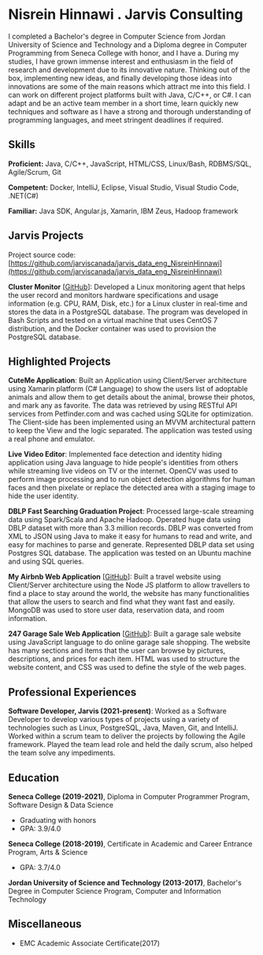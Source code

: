 # Nisrein Hinnawi . Jarvis Consulting

I completed a Bachelor's degree in Computer Science from Jordan University of Science and Technology and a Diploma degree in Computer Programming from Seneca College with honor, and I have a. During my studies, I have grown immense interest and enthusiasm in the field of research and development due to its innovative nature. Thinking out of the box, implementing new ideas, and finally developing those ideas into innovations are some of the main reasons which attract me into this field. I can work on different project platforms built with Java, C/C++, or C#. I can adapt and be an active team member in a short time, learn quickly new techniques and software as I have a strong and thorough understanding of programming languages, and meet stringent deadlines if required.

## Skills

**Proficient:** Java, C/C++, JavaScript, HTML/CSS, Linux/Bash, RDBMS/SQL, Agile/Scrum, Git

**Competent:** Docker, IntelliJ, Eclipse, Visual  Studio, Visual Studio Code, .NET(C#)

**Familiar:** Java SDK, Angular.js, Xamarin, IBM Zeus, Hadoop framework

## Jarvis Projects

Project source code: [https://github.com/jarviscanada/jarvis_data_eng_NisreinHinnawi](https://github.com/jarviscanada/jarvis_data_eng_NisreinHinnawi)


**Cluster Monitor** [[GitHub](https://github.com/jarviscanada/jarvis_data_eng_NisreinHinnawi/tree/master/linux_sql)]: Developed a Linux monitoring agent that helps the user record and monitors hardware specifications and usage information (e.g. CPU, RAM, Disk, etc.) for a Linux cluster in real-time and stores the data in a PostgreSQL database. The program was developed in Bash Scripts and tested on a virtual machine that uses CentOS 7 distribution, and the Docker container was used to provision the PostgreSQL database.


## Highlighted Projects
**CuteMe Application**: Built an Application using Client/Server architecture using Xamarin platform (C# Language) to show the users list of adoptable animals and allow them to get details about the animal, browse their photos, and mark any as favorite. The data was retrieved by using RESTful API services from Petfinder.com and was cached using SQLite for optimization. The Client-side has been implemented using an MVVM architectural pattern to keep the View and the logic separated. The application was tested using a real phone and emulator.

**Live Video Editor**: Implemented face detection and identity hiding application using Java language to hide people's identities from others while streaming live videos on TV or the internet. OpenCV was used to perform image processing and to run object detection algorithms for human faces and then pixelate or replace the detected area with a staging image to hide the user identity.

**DBLP Fast Searching Graduation Project**: Processed large-scale streaming data using Spark/Scala and Apache Hadoop. Operated huge data using DBLP dataset with more than 3.3 million records. DBLP was converted from XML to JSON using Java to make it easy for humans to read and write, and easy for machines to parse and generate. Represented DBLP data set using Postgres SQL database. The application was tested on an Ubuntu machine and using SQL queries.

**My Airbnb Web Application** [[GitHub](https://github.com/nesreen-henawi/WEB322)]: Built a travel website using Client/Server architecture using the Node JS platform to allow travellers to find a place to stay around the world, the website has many functionalities that allow the users to search and find what they want fast and easily. MongoDB was used to store user data, reservation data, and room information.

**247 Garage Sale Web Application** [[GitHub](https://github.com/nesreen-henawi/247GarageSale)]: Built a garage sale website using JavaScript language to do online garage sale shopping. The website has many sections and items that the user can browse by pictures, descriptions, and prices for each item. HTML was used to structure the website content, and CSS was used to define the style of the web pages.


## Professional Experiences

**Software Developer, Jarvis (2021-present)**: Worked as a Software Developer to develop various types of projects using a variety of technologies such as Linux, PostgreSQL, Java, Maven, Git, and IntelliJ.  Worked within a scrum team to deliver the projects by following the Agile framework. Played the team lead role and held the daily scrum, also helped the team solve any impediments.


## Education
**Seneca College (2019-2021)**, Diploma in Computer Programmer Program, Software Design & Data Science
- Graduating with honors
- GPA: 3.9/4.0

**Seneca College (2018-2019)**, Certificate in Academic and Career Entrance Program, Arts & Science
- GPA: 3.7/4.0

**Jordan University of Science and Technology (2013-2017)**, Bachelor's Degree in Computer Science Program, Computer and Information Technology


## Miscellaneous
- EMC Academic Associate Certificate(2017)